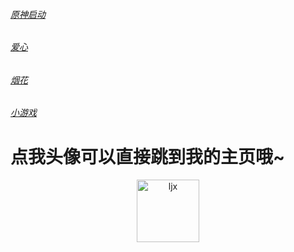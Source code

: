 ###### [原神启动](https://Ljxnbnb.github.io/Ljx/ys.html)

###### [爱心](https://Ljxnbnb.github.io/Ljx/love.html)

###### [烟花](https://Ljxnbnb.github.io/Ljx/yh.html)

###### [小游戏](https://Ljxnbnb.github.io/Ljx/xyx.html)

# 点我头像可以直接跳到我的主页哦~

<p align="center">
  <a href="https://github.com/Ljxnbnb/Ljx"><img src="https://Ljxnbnb.github.io/Ljx/ljxnb/ljxnbnb.png?raw=true" width="100" height="100" alt="ljx"></a>
</p>
<div align="center">
